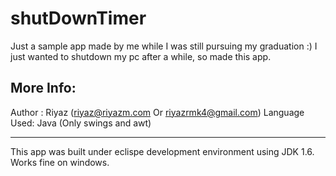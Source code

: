 shutDownTimer
=============

Just a sample app made by me while I was still pursuing my graduation :)
I just wanted to shutdown my pc after a while, so made this app.

More Info:
---------
Author : Riyaz (riyaz@riyazm.com Or riyazrmk4@gmail.com)
Language Used: Java (Only swings and awt)

--------
This app was built under eclispe development environment using JDK 1.6. Works fine on windows. 